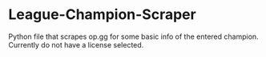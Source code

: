 # League-Champion-Scraper
Python file that scrapes op.gg for some basic info of the entered champion.
Currently do not have a license selected.
